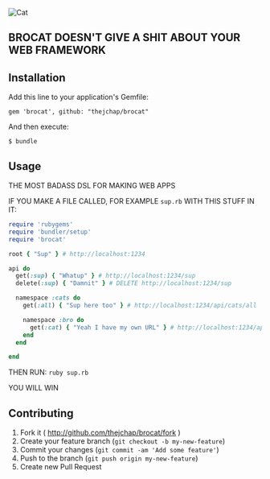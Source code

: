 ![Cat](http://feedbackloop-assets.s3.amazonaws.com/Screen%20Shot%202014-06-11%20at%204.19.03%20PM.png)

## BROCAT DOESN'T GIVE A SHIT ABOUT YOUR WEB FRAMEWORK


## Installation

Add this line to your application's Gemfile:

    gem 'brocat', github: "thejchap/brocat"

And then execute:

    $ bundle

## Usage

THE MOST BADASS DSL FOR MAKING WEB APPS

IF YOU MAKE A FILE CALLED, FOR EXAMPLE `sup.rb` WITH THIS STUFF IN IT:

```ruby
require 'rubygems'
require 'bundler/setup'
require 'brocat'

root { "Sup" } # http://localhost:1234

api do
  get(:sup) { "Whatup" } # http://localhost:1234/sup
  delete(:sup) { "Damnit" } # DELETE http://localhost:1234/sup

  namespace :cats do
    get(:all) { "Sup here too" } # http://localhost:1234/api/cats/all

    namespace :bro do
      get(:cat) { "Yeah I have my own URL" } # http://localhost:1234/api/cats/bro/cat
    end
  end

end
```

THEN RUN: `ruby sup.rb`

YOU WILL WIN

## Contributing

1. Fork it ( http://github.com/thejchap/brocat/fork )
2. Create your feature branch (`git checkout -b my-new-feature`)
3. Commit your changes (`git commit -am 'Add some feature'`)
4. Push to the branch (`git push origin my-new-feature`)
5. Create new Pull Request
